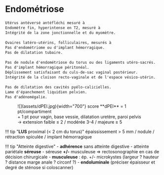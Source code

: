# Endométriose  

```
Utérus antéversé antéfléchi mesuré à 
Endomètre fin, hyperintense en T2, mesuré à
Intégrité de la zone jonctionnelle et du myomètre.

Ovaires latéro-utérins, folliculaires, mesurés à
Pas d'endométriome ou d'implant hémorragique.
Pas de dilatation tubaire.

Pas de nodule d'endométriose du torus ou des ligaments utéro-sacrés.
Pas d'implant hémorragique péritonéal.
Déplissement satisfaisant du culs-de-sac vaginal postérieur.
Intégrité de la cloison recto-vaginale et de l'espace vésico-utérin.

Pas de dilatation des cavités pyélo-calicielles.
Lame d'épanchement liquidien pelvien.
Pas d'adénomégalie.
```

<figure markdown="span">
    ![](assets/dPEI.jpg){width="700"}
    score **dPEI** = 1 pt/compartiment 
    </br>+ 1 pt pour vagin, base vessie, dilatation uretère, paroi pelvis
    </br>→ extension faible ≤ 2 / modérée 3-4 / majeure ≥ 5
</figure>

!!! tip "**LUS** proximal (< 2 cm du torus)"
    épaississement > 5 mm / nodule / rétraction spiculée / implant hémorragique

!!! tip "Atteinte digestive"
    - **adhérence** sans atteinte digestive
    - atteinte pariétale **séreuse**
    - séreuse **+/-** musculeuse => rectosonographie en cas de décision chirurgicale
    - **musculeuse** : ép. +/- microkystes (largeur ? hauteur ? distance marge anale ? circonf ?)
    - **endoluminale** (préciser épaisseur et degré de sténose si coloscanner)